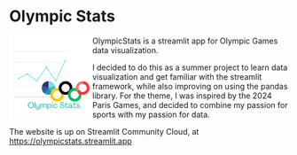 # Olympic Stats

<img align="left" width="150" height="150" src="images/logo.png">


OlympicStats is a streamlit app for Olympic Games data visualization.

I decided to do this as a summer project to learn data visualization and get familiar with the streamlit framework, while also improving on using the pandas library. For the theme, I was inspired by the 2024 Paris Games, and decided to combine my passion for sports with my passion for data.


The website is up on Streamlit Community Cloud, at https://olympicstats.streamlit.app
